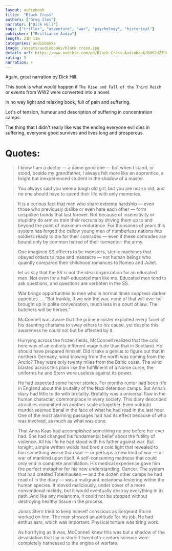 ```yaml
---
layout: audiobook
title:  "Black Cross"
authors: ["Greg Iles"]
narrator: ["Dick Hill"]
tags: ["triller", "adventure", "war", "psychology", "historical"]
publisher: ["Brilliance Audio"]
length: 21H 11m
categories: audiobooks
image: /assets/audiobooks/black_cross.jpg
details_url: https://www.audible.com/pd/Black-Cross-Audiobook/B002UZJDBA
rating: 5
narration: +
---
```


Again, great narration by Dick Hill.

This book is what would happen if `The Rise and Fall of the Third Reich` or events from WW2 were converted into a novel.

In no way light and relaxing book, full of pain and suffering.

Lot's of tension, humour and description of suffering in concentration camps.

The thing that I didn't really like was the ending <spoiler>everyone evil dies in suffering, everyone good survives and lives long and prosperous.</spoiler>


# Quotes: 

> I know I am a doctor — a damn good one — but when I stand, or stood, beside my grandfather, I always felt more like an apprentice, a bright but inexperienced student in the shadow of a master.

> You always said you were a tough old girl, but you are not so old, and no one should have to spend their life with only memories.

> It is a curious fact that men who share extreme hardship — even those who previously dislike or even hate each other — form unspoken bonds that last forever. Not because of insensitivity or stupidity do armies train their recruits by driving them up to and beyond the point of maximum endurance. For thousands of years this system has forged the callow young men of numberless nations into soldiers ready to die for their comrades — even if these comrades are bound only by common hatred of their tormentor: the army.

> One imagined SS officers to be monsters, sterile machines that obeyed orders to rape and massacre — not human beings who quaintly compared their childhood romances to Romeo and Juliet.

> let us say that the SS is not the ideal organization for an educated man. Not even for a half-educated man like me. Educated men tend to ask questions, and questions are verboten in the SS.

> War brings opportunities to men who in normal times suppress darker appetites. ... “But frankly, if we win the war, none of that will ever be brought up in polite conversation, much less in a court of law. The butchers will be heroes.”

> McConnell was aware that the prime minister exploited every facet of his daunting charisma to sway others to his cause, yet despite this awareness he could not but be affected by it. 

> Hurrying across the frozen fields, McConnell realized that the cold here was of an entirely different magnitude than that in Scotland. He should have prepared himself. Did it take a genius to figure out that in northern Germany, wind blowing from the north was coming from the Arctic? They were only twenty miles from the Baltic coast. The wind blasted across this plain like the fulfillment of a Norse curse, the uniforms he and Stern wore useless against its power.

> He had expected some horror stories. For months rumor had been rife in England about the brutality of the Nazi detention camps. But Anna’s diary had little to do with brutality. Brutality was a universal flaw in the human character, commonplace in every society. This diary described atrocities committed on another scale altogether. Even outright murder seemed banal in the face of what he had read in the last hour. One of the most alarming passages had had its effect because of who was involved, as much as what was done.

> That Anna Kaas had accomplished something no one before her ever had. She had changed his fundamental belief about the futility of violence. All his life he had stood with his father against war. But tonight, simple written words had bred a cold light that revealed to him something worse than war — or perhaps a new kind of war — a war of mankind upon itself. A self-consuming madness that could only end in complete annihilation. His medical experience gave him the perfect metaphor for his new understanding. Cancer. The system that had created Totenhausen — and the dozen other camps he had read of in the diary — was a malignant melanoma festering within the human species. It moved maliciously, under cover of a more conventional malady, but it would eventually destroy everything in its path. And like any melanoma, it could not be stopped without destroying healthy tissue in the process.

> Jonas Stern tried to keep himself conscious as Sergeant Sturm worked on him. The man showed an aptitude for his job. He had enthusiasm, which was important. Physical torture was tiring work.

> As horrifying as it was, McConnell knew this was but a shadow of the devastation that lay in store if twentieth-century science were completely harnessed to the engine of warfare.